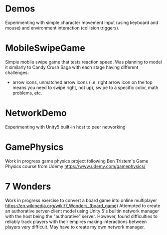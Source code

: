 # Demos
Experimenting with simple character movement input (using keyboard and mouse) and environment interaction (collision triggers).

# MobileSwipeGame
Simple mobile swipe game that tests reaction speed.
Was planning to model it similarly to Candy Crush Saga with each stage having different challenges:
  - arrow icons, unmatched arrow icons (i.e. right arrow icon on the top means you need to swipe right, not up), swipe to a specific color, math problems, etc.

# NetworkDemo
Experimenting with Unity5 built-in host to peer networking

# GamePhysics
Work in progress game physics project following Ben Tristem's Game Physics course from Udemy
https://www.udemy.com/gamephysics/

# 7 Wonders
Work in progress exercise to convert a board game into online multiplayer
https://en.wikipedia.org/wiki/7_Wonders_(board_game)
Attempted to create an authorative server-client model using Unity 5's builtin network manager with the host being the "authorative" server. However, found difficulties to reliably track players with their empires making interactions between players very difficult. May have to create my own network manager.
